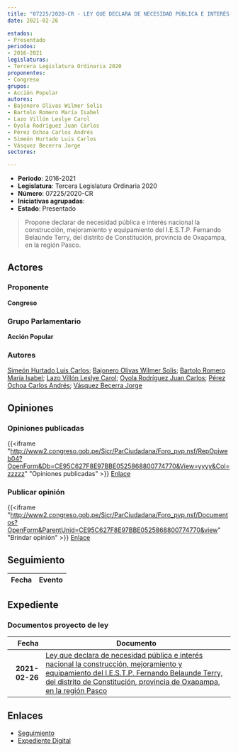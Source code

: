 ```yaml
---
title: "07225/2020-CR - LEY QUE DECLARA DE NECESIDAD PÚBLICA E INTERÉS NACIONAL LA CONSTRUCCIÓN, MEJORAMIENTO Y EQUIPAMIENTO DEL I.E.S.T.P. FERNANDO BELAÚNDE TERRY, DEL DISTRITO DE CONSTITUCIÓN, PROVINCIA DE OXAPAMPA, EN LA REGIÓN PASCO"
date: 2021-02-26

estados:
- Presentado
periodos:
- 2016-2021
legislaturas:
- Tercera Legislatura Ordinaria 2020
proponentes:
- Congreso
grupos:
- Acción Popular
autores:
- Bajonero Olivas Wilmer Solis
- Bartolo Romero María Isabel
- Lazo Villón Leslye Carol
- Oyola Rodríguez Juan Carlos
- Pérez Ochoa Carlos Andrés
- Simeón Hurtado Luis Carlos
- Vásquez Becerra Jorge
sectores:

---
```

- **Periodo**: 2016-2021
- **Legislatura**: Tercera Legislatura Ordinaria 2020
- **Número**: 07225/2020-CR
- **Iniciativas agrupadas**: 
- **Estado**: Presentado

> Propone declarar de necesidad pública e interés nacional la construcción, mejoramiento y equipamiento del I.E.S.T.P. Fernando Belaúnde Terry, del distrito de Constitución, provincia de Oxapampa, en la región Pasco.


## Actores

### Proponente

**Congreso**

### Grupo Parlamentario

**Acción Popular**

### Autores

[Simeón Hurtado Luis Carlos](mailto:mailto:lsimeon@congreso.gob.pe); [Bajonero Olivas Wilmer Solis](mailto:mailto:wbajonero@congreso.gob.pe); [Bartolo Romero María Isabel](mailto:mailto:mbartolo@congreso.gob.pe); [Lazo Villón Leslye Carol](mailto:mailto:llazo@congreso.gob.pe); [Oyola Rodríguez Juan Carlos](mailto:mailto:joyola@congreso.gob.pe); [Pérez Ochoa Carlos Andrés](mailto:mailto:cperezo@congreso.gob.pe); [Vásquez Becerra Jorge](mailto:mailto:jvasquezb@congreso.gob.pe)

## Opiniones

### Opiniones publicadas

{{<iframe "http://www2.congreso.gob.pe/Sicr/ParCiudadana/Foro_pvp.nsf/RepOpiweb04?OpenForm&Db=CE95C627F8E97BBE0525868800774770&View=yyyy&Col=zzzzz" "Opiniones publicadas" >}}
[Enlace](http://www2.congreso.gob.pe/Sicr/ParCiudadana/Foro_pvp.nsf/RepOpiweb04?OpenForm&Db=CE95C627F8E97BBE0525868800774770&View=yyyy&Col=zzzzz)

### Publicar opinión

{{<iframe "http://www2.congreso.gob.pe/Sicr/ParCiudadana/Foro_pvp.nsf/Documentos?OpenForm&ParentUnid=CE95C627F8E97BBE0525868800774770&view" "Brindar opinión" >}}
[Enlace](http://www2.congreso.gob.pe/Sicr/ParCiudadana/Foro_pvp.nsf/Documentos?OpenForm&ParentUnid=CE95C627F8E97BBE0525868800774770&view)


## Seguimiento

| Fecha | Evento |
|------:|--------|


## Expediente

### Documentos proyecto de ley

| Fecha | Documento |
|------:|-----------|
| **2021-02-26** | [Ley que declara de necesidad pública e interés nacional la construcción, mejoramiento y equipamiento del I.E.S.T.P. Fernando Belaunde Terry, del distrito de Constitución, provincia de Oxapampa, en la región Pasco](http://www.leyes.congreso.gob.pe/Documentos/2016_2021/Proyectos_de_Ley_y_de_Resoluciones_Legislativas/PL07202-20210224.pdf) |

## Enlaces

- [Seguimiento](http://www2.congreso.gob.pe/Sicr/TraDocEstProc/CLProLey2016.nsf/f7fff46988ca05b1052578e100829cc7/71893870ae26b9eb05258688007a7bee?OpenDocument)
- [Expediente Digital](http://www2.congreso.gob.pe/Sicr/TraDocEstProc/Expvirt_2011.nsf/visbusqptramdoc1621/07225?opendocument)

